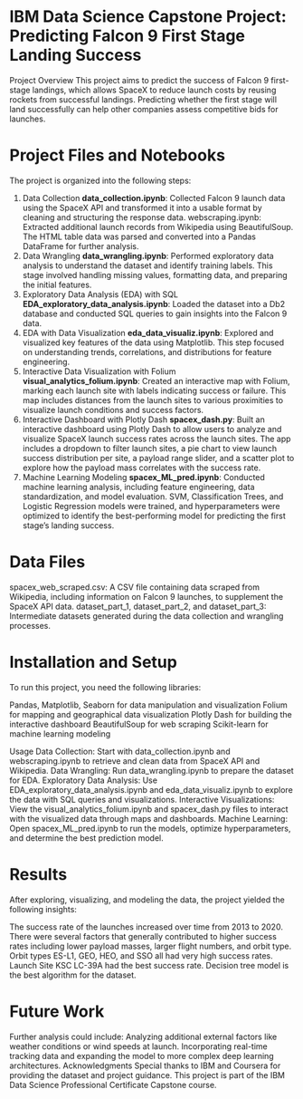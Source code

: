 # IBM Data Science Capstone Project: Predicting Falcon 9 First Stage Landing Success
Project Overview
This project aims to predict the success of Falcon 9 first-stage landings, which allows SpaceX to reduce launch costs by reusing rockets from successful landings. Predicting whether the first stage will land successfully can help other companies assess competitive bids for launches.


# Project Files and Notebooks
The project is organized into the following steps:

1. Data Collection
**data_collection.ipynb**: Collected Falcon 9 launch data using the SpaceX API and transformed it into a usable format by cleaning and structuring the response data.
webscraping.ipynb: Extracted additional launch records from Wikipedia using BeautifulSoup. The HTML table data was parsed and converted into a Pandas DataFrame for further analysis.
2. Data Wrangling
**data_wrangling.ipynb**: Performed exploratory data analysis to understand the dataset and identify training labels. This stage involved handling missing values, formatting data, and preparing the initial features.
3. Exploratory Data Analysis (EDA) with SQL
**EDA_exploratory_data_analysis.ipynb**: Loaded the dataset into a Db2 database and conducted SQL queries to gain insights into the Falcon 9 data.
4. EDA with Data Visualization
**eda_data_visualiz.ipynb**: Explored and visualized key features of the data using Matplotlib. This step focused on understanding trends, correlations, and distributions for feature engineering.
5. Interactive Data Visualization with Folium
**visual_analytics_folium.ipynb**: Created an interactive map with Folium, marking each launch site with labels indicating success or failure. This map includes distances from the launch sites to various proximities to visualize launch conditions and success factors.
6. Interactive Dashboard with Plotly Dash
**spacex_dash.py**: Built an interactive dashboard using Plotly Dash to allow users to analyze and visualize SpaceX launch success rates across the launch sites. The app includes a dropdown to filter launch sites, a pie chart to view launch success distribution per site, a payload range slider, and a scatter plot to explore how the payload mass correlates with the success rate.
7. Machine Learning Modeling
**spacex_ML_pred.ipynb**: Conducted machine learning analysis, including feature engineering, data standardization, and model evaluation. SVM, Classification Trees, and Logistic Regression models were trained, and hyperparameters were optimized to identify the best-performing model for predicting the first stage’s landing success.

# Data Files
spacex_web_scraped.csv: A CSV file containing data scraped from Wikipedia, including information on Falcon 9 launches, to supplement the SpaceX API data.
dataset_part_1, dataset_part_2, and dataset_part_3: Intermediate datasets generated during the data collection and wrangling processes.

# Installation and Setup
To run this project, you need the following libraries:

Pandas, Matplotlib, Seaborn for data manipulation and visualization
Folium for mapping and geographical data visualization
Plotly Dash for building the interactive dashboard
BeautifulSoup for web scraping
Scikit-learn for machine learning modeling

Usage
Data Collection: Start with data_collection.ipynb and webscraping.ipynb to retrieve and clean data from SpaceX API and Wikipedia.
Data Wrangling: Run data_wrangling.ipynb to prepare the dataset for EDA.
Exploratory Data Analysis: Use EDA_exploratory_data_analysis.ipynb and eda_data_visualiz.ipynb to explore the data with SQL queries and visualizations.
Interactive Visualizations: View the visual_analytics_folium.ipynb and spacex_dash.py files to interact with the visualized data through maps and dashboards.
Machine Learning: Open spacex_ML_pred.ipynb to run the models, optimize hyperparameters, and determine the best prediction model.

# Results
After exploring, visualizing, and modeling the data, the project yielded the following insights:

The success rate of the launches increased over time from 2013 to 2020.
There were several factors that generally contributed to higher success rates including lower payload masses, larger flight numbers, and orbit type.
Orbit types ES-L1, GEO, HEO, and SSO all had very high success rates.
Launch Site KSC LC-39A had the best success rate.
Decision tree model is the best algorithm for the dataset.

# Future Work
Further analysis could include:
Analyzing additional external factors like weather conditions or wind speeds at launch.
Incorporating real-time tracking data and expanding the model to more complex deep learning architectures.
Acknowledgments
Special thanks to IBM and Coursera for providing the dataset and project guidance. This project is part of the IBM Data Science Professional Certificate Capstone course.


